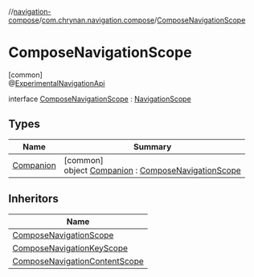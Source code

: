 //[navigation-compose](../../../index.md)/[com.chrynan.navigation.compose](../index.md)/[ComposeNavigationScope](index.md)

# ComposeNavigationScope

[common]\
@[ExperimentalNavigationApi](../-experimental-navigation-api/index.md)

interface [ComposeNavigationScope](index.md) : [NavigationScope](../../../../navigation-core/navigation-core/com.chrynan.navigation/-navigation-scope/index.md)

## Types

| Name | Summary |
|---|---|
| [Companion](-companion/index.md) | [common]<br>object [Companion](-companion/index.md) : [ComposeNavigationScope](index.md) |

## Inheritors

| Name |
|---|
| [ComposeNavigationScope](-companion/index.md) |
| [ComposeNavigationKeyScope](../-compose-navigation-key-scope/index.md) |
| [ComposeNavigationContentScope](../-compose-navigation-content-scope/index.md) |
